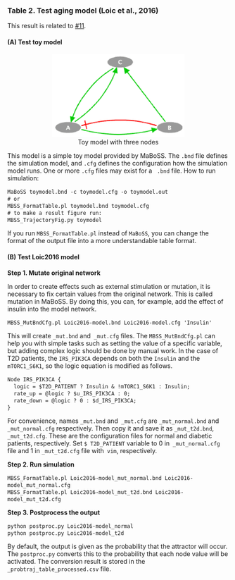 ### Table 2. Test aging model (Loic et al., 2016)
This result is related to [#11](https://github.com/jehoons/sbie_aging/issues/11).

#### (**A**) Test toy model

<p align=center>
<img src="../../assets/img/maboss-toymodel.png" width="300" /><br>
Toy model with three nodes
</p>

This model is a simple toy model provided by MaBoSS. The `.bnd` file defines the simulation model, and `.cfg` defines the configuration how the simulation model runs. One or more `.cfg` files may exist for a ` .bnd` file. How to run simulation:

```
MaBoSS toymodel.bnd -c toymodel.cfg -o toymodel.out
# or
MBSS_FormatTable.pl toymodel.bnd toymodel.cfg
# to make a result figure run:
MBSS_TrajectoryFig.py toymodel
```

If you run `MBSS_FormatTable.pl` instead of `MaBoSS`, you can change the format of the output file into a more understandable table format.

#### (**B**) Test Loic2016 model
**Step 1. Mutate original network**

In order to create effects such as external stimulation or mutation, it is necessary to fix certain values from the original network. This is called mutation in MaBoSS. By doing this, you can, for example, add the effect of insulin into the model network.

```
MBSS_MutBndCfg.pl Loic2016-model.bnd Loic2016-model.cfg 'Insulin'
```

This will create `_mut.bnd` and` _mut.cfg` files. The `MBSS_MutBndCfg.pl` can help you with simple tasks such as setting the value of a specific variable, but adding complex logic should be done by manual work. In the case of T2D patients, the `IRS_PIK3CA` depends on both the `Insulin` and the` mTORC1_S6K1`, so the logic equation is modified as follows.

```
Node IRS_PIK3CA {
  logic = $T2D_PATIENT ? Insulin & !mTORC1_S6K1 : Insulin;
  rate_up = @logic ? $u_IRS_PIK3CA : 0;
  rate_down = @logic ? 0 : $d_IRS_PIK3CA;
}
```

For convenience, names `_mut.bnd` and` _mut.cfg` are `_mut_normal.bnd` and` _mut_normal.cfg` respectively. Then copy it and save it as `_mut_t2d.bnd`,` _mut_t2d.cfg`. These are the configuration files for normal and diabetic patients, respectively. Set `$ T2D_PATIENT` variable to 0 in` _mut_normal.cfg` file and 1 in `_mut_t2d.cfg` file with` vim`, respectively.

**Step 2. Run simulation**

```
MBSS_FormatTable.pl Loic2016-model_mut_normal.bnd Loic2016-model_mut_normal.cfg
MBSS_FormatTable.pl Loic2016-model_mut_t2d.bnd Loic2016-model_mut_t2d.cfg
```

**Step 3. Postprocess the output**
```
python postproc.py Loic2016-model_normal
python postproc.py Loic2016-model_t2d
```

By default, the output is given as the probability that the attractor will occur. The `postproc.py` converts this to the probability that each node value will be activated. The conversion result is stored in the  `_probtraj_table_processed.csv` file.
